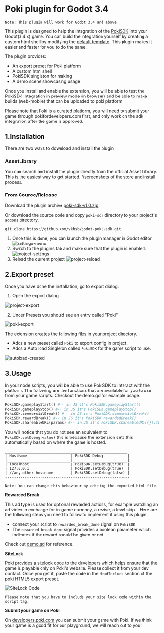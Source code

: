 # Poki plugin for Godot 3.4
`Note: This plugin will work for Godot 3.4 and above`

This plugin is designed to help the integration of the [PokiSDK](https://sdk.poki.com/html5/) into your Godot(3.4.x) game. You can build the integration yourself by creating a custom html shell by modifying the [default template](https://github.com/godotengine/godot/blob/master/misc/dist/html/full-size.html). This plugin makes it easier and faster for you to do the same. 

The plugin provides:
- An export preset for Poki platform
- A custom html shell 
- PokiSDK singleton for making  
- A demo scene showcasing usage

Once you install and enable the extension, you will be able to test the PokiSDK integration in preview mode (in browser) and be able to make builds (web-mobile) that can be uploaded to poki platform. 

Please note that Poki is a curated platform, you will need to submit your game through pokifordevelopers.com first, and only work on the sdk integration after the game is approved.

## 1.Installation
There are two ways to download and install the plugin

### AssetLibrary
You can search and install the plugin directly from the official Asset Library.
This is the easiest way to get started.
//screenshots of the store and install process. 

### From Source/Release
Download the plugin archive [poki-sdk-v1.0.zip](). 

Or download the source code and copy `poki-sdk` directory to your project's `addons` directory. 
``` 
git clone https://github.com/vkbsb/godot-poki-sdk.git
```

1. Once this is done, you can launch the plugin manager in Godot editor
![settings-menu](./addons/poki-sdk/images/project_menu.png)
2. Switch to the plugins tab and make sure that the plugin is enabled. 
![project-settings](./addons/poki-sdk/images/project_settings.png)
3. Reload the current project
![project-reload](./addons/poki-sdk/images/project_reload.png)


## 2.Export preset
Once you have done the installation, go to export dialog. 

1. Open the export dialog

![project-export](./addons/poki-sdk/images/project_export.png)

2. Under Presets you should see an entry called "Poki"

![poki-export](./addons/poki-sdk/images/poki_export_preset.png)

The extension creates the following files in your project directory.
- Adds a new preset called `Poki` to export config in project.
- Adds a Auto load Singleton called `PokiSDK` for the game script to use.

![autoload-created](./addons/poki-sdk/images/project_autoload.png)

## 3.Usage 
In your node scripts, you will be able to use PokiSDK to interact with the platform. The following are the functions that are available for you to use from your game scripts. Checkout the demo.gd for example usage.

```python
PokiSDK.gameplayStart() #-- in JS it's PokiSDK.gameplayStart()
PokiSDK.gameplayStop() #-- in JS it's PokiSDK.gameplayStop()
PokiSDK.commercialBreak() #-- in JS it's PokiSDK.commercialBreak()
PokiSDK.rewardBreak() #-- in JS it's PokiSDK.rewardedBreak()
PokiSDK.shareableURL(params) #-- in JS it's PokiSDK.shareableURL({}).then(url => {})
```

You will notice that you do not see an equivalent to ``PokiSDK.setDebug(value)`` this is because the extension sets this automatically based on where the game is hosted.
```
________________________________________________________
| HostName                    | PokiSDK Debug           |
|_____________________________|_________________________|
| localhost                   | PokiSDK.setDebug(true)  |
| 127.0.0.1                   | PokiSDK.setDebug(true)  |
| //any other hostname        | PokiSDK.setDebug(false) |
---------------------------------------------------------

Note: You can change this behaviour by editing the exported html file. 
```


**Rewarded Break**

This ad type is used for optional rewarded actions, for example watching an ad video in exchange for in-game currency, a revive, a level skip... Here are the following steps you need to follow to implement it using this plugin. 
- connect your script to `rewarded_break_done` signal on `PokiSDK`
- The `rewarded_break_done` signal provides a boolean parameter which indicates if the reward should be given or not.

Check out [demo.gd](./demo.gd) for reference. 


**SiteLock**

Poki provides a sitelock code to the developers which helps ensure that the game is playable only on Poki's website. Please collect it from your dev contact. Once you get it, paste the code in the ``HeadInclude`` section of the poki HTML5 export preset. 

![SiteLock Code](./addons/poki-sdk/images/poki_sitelock.png)

`Please note that you have to include your site lock code within the script tag.`


**Submit your game on Poki**

On [developers.poki.com](https://developers.poki.com/) you can submit your game with Poki. If we think your game is a good fit for our playground, we will reach out to you!
